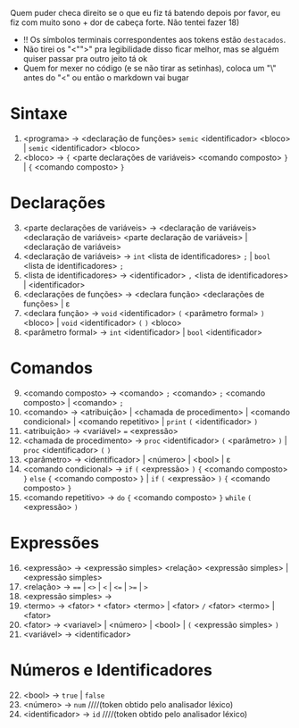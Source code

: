 Quem puder checa direito se o que eu fiz tá batendo depois por favor, eu fiz com muito sono + dor de cabeça forte.
Não tentei fazer 18)

* !! Os símbolos terminais correspondentes aos tokens estão `destacados`.
* Não tirei os "<"">" pra legibilidade disso ficar melhor, mas se alguém quiser passar pra outro jeito tá ok
* Quem for mexer no código (e se não tirar as setinhas), coloca um "\\" antes do "<" ou então o markdown vai bugar

# Sintaxe

1) \<programa> → \<declaração de funções> `semic` \<identificador> \<bloco> | `semic` \<identificador> \<bloco>
2) \<bloco> → `{` \<parte declarações de variáveis> \<comando composto> `}` | `{` \<comando composto> `}`

# Declarações
  
3) \<parte declarações de variáveis> → \<declaração de variáveis> \<declaração de variáveis> \<parte declaração de variáveis> | \<declaração de variáveis>
4) \<declaração de variáveis> → `int` \<lista de identificadores> `;` | `bool` \<lista de identificadores> `;`
5) \<lista de identificadores> → \<identificador> `,` \<lista de identificadores> | \<identificador>
6) \<declarações de funções> → \<declara função> \<declarações de funções> | ε
7) \<declara função> → `void` \<identificador> `(` \<parâmetro formal> `)` \<bloco> | `void` \<identificador> `(` `)` \<bloco>
8) \<parâmetro formal> → `int` \<identificador> | `bool` \<identificador>
  
# Comandos
  
9) \<comando composto> → \<comando> `;` \<comando> `;` \<comando composto> | \<comando> `;`
10) \<comando> → \<atribuição> | \<chamada de procedimento> | \<comando condicional> | \<comando repetitivo> | `print` `(` \<identificador> `)`
11) \<atribuição> → \<variável> `=` \<expressão>
12) \<chamada de procedimento> → `proc` \<identificador> `(` \<parâmetro> `)` | `proc` \<identificador> `(` `)` 
13) \<parâmetro> → \<identificador> | \<número> | \<bool> | ε
14) \<comando condicional> → `if` `(` \<expressão> `)` `{` \<comando composto> `}` `else` `{` \<comando composto> `}` | `if` `(` \<expressão> `)` `{` \<comando composto> `}`
15) \<comando repetitivo> → `do` `{` \<comando composto> `}` `while` `(` \<expressão> `)`

# Expressões
  
16) \<expressão> → \<expressão simples> \<relação> \<expressão simples> | \<expressão simples>
17) \<relação> → `==` | `<>` | `<` | `<=` | `>=` | `>`
18) \<expressão simples> →
19) \<termo> → \<fator> `*` \<fator> \<termo> | \<fator> `/` \<fator> \<termo> | \<fator>
20) \<fator> → \<variavel> | \<número> | \<bool> | `(` \<expressão simples> `)`
21) \<variável> → \<identificador>

# Números e Identificadores
  
22) \<bool> → `true` | `false`
23) \<número> → `num` ////(token obtido pelo analisador léxico)
24) \<identificador> → `id` ////(token obtido pelo analisador léxico)
